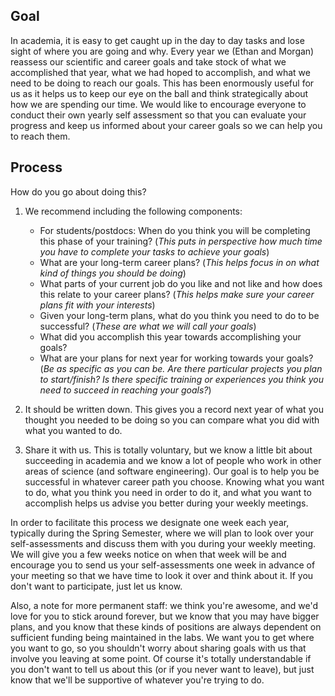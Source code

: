 ## Goal

In academia, it is easy to get caught up in the day to day tasks and lose sight of where you are going and why. Every year we (Ethan and Morgan) reassess our scientific and career goals and take stock of what we accomplished that year, what we had hoped to accomplish, and what we need to be doing to reach our goals. This has been enormously useful for us as it helps us to keep our eye on the ball and think strategically about how we are spending our time. We would like to encourage everyone to conduct their own yearly self assessment so that you can evaluate your progress and keep us informed about your career goals so we can help you to reach them.

## Process 

How do you go about doing this?

1. We recommend including the following components:
    * For students/postdocs: When do you think you will be completing this phase of your training? (*This puts in perspective how much time you have to complete your tasks to achieve your goals*)
    * What are your long-term career plans? (*This helps focus in on what kind of things you should be doing*)
    * What parts of your current job do you like and not like and how does this relate to your career plans? (*This helps make sure your career plans fit with your interests*)
    * Given your long-term plans, what do you think you need to do to be successful? (*These are what we will call your goals*)
    * What did you accomplish this year towards accomplishing your goals?
    * What are your plans for next year for working towards your goals? (*Be as specific as you can be. Are there particular projects you plan to start/finish? Is there specific training or experiences you think you need to succeed in reaching your goals?*)

2. It should be written down. This gives you a record next year of what you thought you needed to be doing so you can compare what you did with what you wanted to do.

3. Share it with us. This is totally voluntary, but we know a little bit about succeeding in academia and we know a lot of people who work in other areas of science (and software engineering). Our goal is to help you be successful in whatever career path you choose. Knowing what you want to do, what you think you need in order to do it, and what you want to accomplish helps us advise you better during your weekly meetings.

In order to facilitate this process we designate one week each year, typically during the Spring Semester, where we will plan to look over your self-assessments and discuss them with you during your weekly meeting. We will give you a few weeks notice on when that week will be and encourage you to send us your self-assessments one week in advance of your meeting so that we have time to look it over and think about it. If you don't want to participate, just let us know.

Also, a note for more permanent staff: we think you're awesome, and we'd love for you to stick around forever, but we know that you may have bigger plans, and you know that these kinds of positions are always dependent on sufficient funding being maintained in the labs. We want you to get where you want to go, so you shouldn't worry about sharing goals with us that involve you leaving at some point. Of course it's totally understandable if you don't want to tell us about this (or if you never want to leave), but just know that we'll be supportive of whatever you're trying to do.